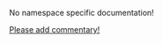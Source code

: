 No namespace specific documentation!

[Please add commentary!](https://github.com/arrdem/grimoire/edit/master/_includes/1.5.0/clojure.string/index.md)

